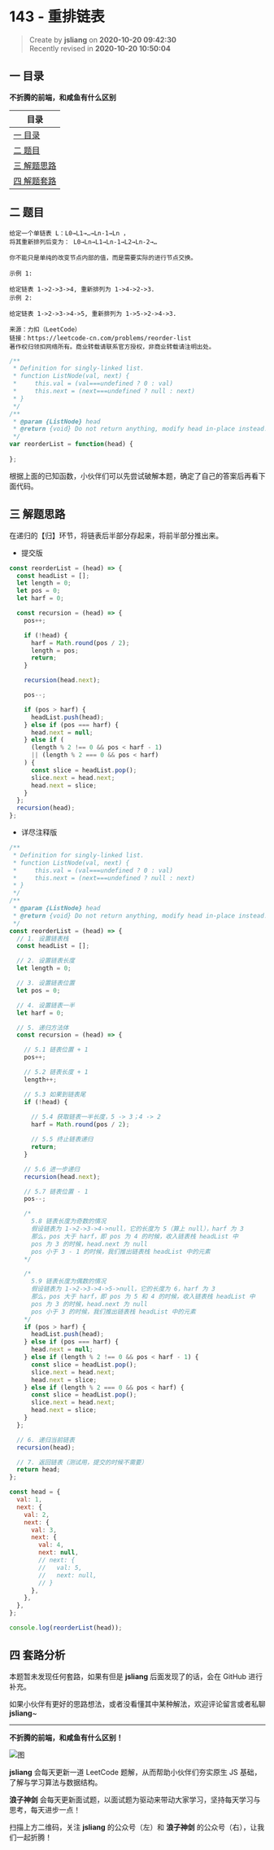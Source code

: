 143 - 重排链表
===

> Create by **jsliang** on **2020-10-20 09:42:30**  
> Recently revised in **2020-10-20 10:50:04**

<!-- 目录开始 -->
## 一 目录

**不折腾的前端，和咸鱼有什么区别**

| 目录 |
| --- |
| [一 目录](#chapter-one) |
| [二 题目](#chapter-two) |
| [三 解题思路](#chapter-three) |
| [四 解题套路](#chapter-four) |
<!-- 目录结束 -->

## 二 题目



```
给定一个单链表 L：L0→L1→…→Ln-1→Ln ，
将其重新排列后变为： L0→Ln→L1→Ln-1→L2→Ln-2→…

你不能只是单纯的改变节点内部的值，而是需要实际的进行节点交换。

示例 1:

给定链表 1->2->3->4, 重新排列为 1->4->2->3.
示例 2:

给定链表 1->2->3->4->5, 重新排列为 1->5->2->4->3.

来源：力扣（LeetCode）
链接：https://leetcode-cn.com/problems/reorder-list
著作权归领扣网络所有。商业转载请联系官方授权，非商业转载请注明出处。
```

```js
/**
 * Definition for singly-linked list.
 * function ListNode(val, next) {
 *     this.val = (val===undefined ? 0 : val)
 *     this.next = (next===undefined ? null : next)
 * }
 */
/**
 * @param {ListNode} head
 * @return {void} Do not return anything, modify head in-place instead.
 */
var reorderList = function(head) {
    
};
```

根据上面的已知函数，小伙伴们可以先尝试破解本题，确定了自己的答案后再看下面代码。

## 三 解题思路



在递归的【归】环节，将链表后半部分存起来，将前半部分推出来。

* 提交版

```js
const reorderList = (head) => {
  const headList = [];
  let length = 0;
  let pos = 0;
  let harf = 0;

  const recursion = (head) => {
    pos++;

    if (!head) {
      harf = Math.round(pos / 2);
      length = pos;
      return;
    }

    recursion(head.next);

    pos--;

    if (pos > harf) {
      headList.push(head);
    } else if (pos === harf) {
      head.next = null;
    } else if (
      (length % 2 !== 0 && pos < harf - 1)
      || (length % 2 === 0 && pos < harf)
    ) {
      const slice = headList.pop();
      slice.next = head.next;
      head.next = slice;
    }
  };
  recursion(head);
};
```

* 详尽注释版

```js
/**
 * Definition for singly-linked list.
 * function ListNode(val, next) {
 *     this.val = (val===undefined ? 0 : val)
 *     this.next = (next===undefined ? null : next)
 * }
 */
/**
 * @param {ListNode} head
 * @return {void} Do not return anything, modify head in-place instead.
 */
const reorderList = (head) => {
  // 1. 设置链表栈
  const headList = [];

  // 2. 设置链表长度
  let length = 0;

  // 3. 设置链表位置
  let pos = 0;

  // 4. 设置链表一半
  let harf = 0;

  // 5. 递归方法体
  const recursion = (head) => {

    // 5.1 链表位置 + 1
    pos++;

    // 5.2 链表长度 + 1
    length++;

    // 5.3 如果到链表尾
    if (!head) {
      
      // 5.4 获取链表一半长度，5 -> 3；4 -> 2
      harf = Math.round(pos / 2);

      // 5.5 终止链表递归
      return;
    }

    // 5.6 进一步递归
    recursion(head.next);

    // 5.7 链表位置 - 1
    pos--;

    /*
      5.8 链表长度为奇数的情况
      假设链表为 1->2->3->4->null，它的长度为 5（算上 null），harf 为 3
      那么，pos 大于 harf，即 pos 为 4 的时候，收入链表栈 headList 中
      pos 为 3 的时候，head.next 为 null
      pos 小于 3 - 1 的时候，我们推出链表栈 headList 中的元素
    */

    /*
      5.9 链表长度为偶数的情况
      假设链表为 1->2->3->4->5->null，它的长度为 6，harf 为 3
      那么，pos 大于 harf，即 pos 为 5 和 4 的时候，收入链表栈 headList 中
      pos 为 3 的时候，head.next 为 null
      pos 小于 3 的时候，我们推出链表栈 headList 中的元素
    */
    if (pos > harf) {
      headList.push(head);
    } else if (pos === harf) {
      head.next = null;
    } else if (length % 2 !== 0 && pos < harf - 1) {
      const slice = headList.pop();
      slice.next = head.next;
      head.next = slice;
    } else if (length % 2 === 0 && pos < harf) {
      const slice = headList.pop();
      slice.next = head.next;
      head.next = slice;
    }
  };

  // 6. 递归当前链表
  recursion(head);

  // 7. 返回链表（测试用，提交的时候不需要）
  return head;
};

const head = {
  val: 1,
  next: {
    val: 2,
    next: {
      val: 3,
      next: {
        val: 4,
        next: null,
        // next: {
        //   val: 5,
        //   next: null,
        // }
      },
    },
  },
};

console.log(reorderList(head));
```

## 四 套路分析



本题暂未发现任何套路，如果有但是 **jsliang** 后面发现了的话，会在 GitHub 进行补充。

如果小伙伴有更好的思路想法，或者没看懂其中某种解法，欢迎评论留言或者私聊 **jsliang**~

---

**不折腾的前端，和咸鱼有什么区别！**

![图](https://github.com/LiangJunrong/document-library/blob/master/public-repertory/img/z-index-small.png?raw=true)

**jsliang** 会每天更新一道 LeetCode 题解，从而帮助小伙伴们夯实原生 JS 基础，了解与学习算法与数据结构。

**浪子神剑** 会每天更新面试题，以面试题为驱动来带动大家学习，坚持每天学习与思考，每天进步一点！

扫描上方二维码，关注 **jsliang** 的公众号（左）和 **浪子神剑** 的公众号（右），让我们一起折腾！

